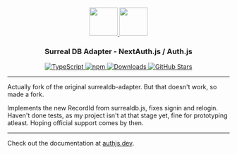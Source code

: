 <p align="center">
  <br/>
  <a href="https://authjs.dev" target="_blank">
    <img height="64px" src="https://authjs.dev/img/logo-sm.png" />
  </a>
  <a href="https://surrealdb.com/" target="_blank">
    <img height="64px" src="https://authjs.dev/img/adapters/surrealdb.png"/>
  </a>
  <h3 align="center"><b>Surreal DB Adapter</b> - NextAuth.js / Auth.js</a></h3>
  <p align="center" style="align: center;">
    <a href="https://npm.im/@auth/surrealdb-adapter">
      <img src="https://img.shields.io/badge/TypeScript-blue?style=flat-square" alt="TypeScript" />
    </a>
    <a href="https://npm.im/@auth/surrealdb-adapter">
      <img alt="npm" src="https://img.shields.io/npm/v/@auth/surrealdb-adapter?color=green&label=@auth/surrealdb-adapter&style=flat-square">
    </a>
    <a href="https://www.npmtrends.com/@auth/surrealdb-adapter">
      <img src="https://img.shields.io/npm/dm/@auth/surrealdb-adapter?label=%20downloads&style=flat-square" alt="Downloads" />
    </a>
    <a href="https://github.com/nextauthjs/next-auth/stargazers">
      <img src="https://img.shields.io/github/stars/nextauthjs/next-auth?style=flat-square" alt="GitHub Stars" />
    </a>
  </p>
</p>

---

Actually fork of the original surrealdb-adapter. But that doesn't work, so made a fork.

Implements the new RecordId from surrealdb.js, fixes signin and relogin. Haven't done tests, as my project isn't at that stage yet, fine for prototyping atleast. Hoping official support comes by then.

---
Check out the documentation at [authjs.dev](https://authjs.dev/reference/adapter/surrealdb).
